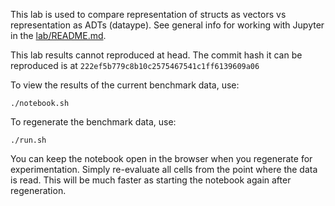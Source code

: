 This lab is used to compare representation of structs as vectors vs representation as ADTs
(dataype). See general info for working with Jupyter in the [lab/README.md](../../README.md).

This lab results cannot reproduced at head. The commit hash it can be reproduced is at
`222ef5b779c8b10c2575467541c1ff6139609a06`

To view the results of the current benchmark data, use:

```
./notebook.sh
```

To regenerate the benchmark data, use:

```
./run.sh
```

You can keep the notebook open in the browser when you regenerate for experimentation.
Simply re-evaluate all cells from the point where the data is read. This will be much faster as
starting the notebook again after regeneration.
